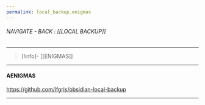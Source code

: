 ```yaml
---
permalink: local_backup.enigmas
---
```


###### NAVIGATE - BACK :  [[LOCAL BACKUP]]
----
>[!info]- [[ENIGMAS]]
----
#### AENIGMAS





https://github.com/ifgris/obsidian-local-backup


------
